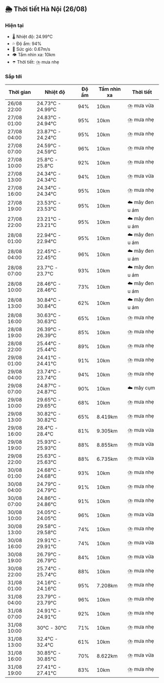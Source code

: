 ## 🌦️ Thời tiết Hà Nội (26/08)

### Hiện tại

- 🌡️ Nhiệt độ: 24.99℃
- 💦 Độ ẩm: 94%
- 💨 Sức gió: 0.67m/s
- 👁️ Tầm nhìn xa: 10km
- ☂️ Thời tiết: ⛈️ mưa nhẹ

### Sắp tới

| Thời gian | Nhiệt độ | Độ ẩm | Tầm nhìn xa | Thời tiết |
| --- | --- | --- | --- | --- |
| 26/08 22:00 | 24.73℃ - 24.99℃ | 94% | 10km | ⛈️ mưa vừa |
| 27/08 01:00 | 24.83℃ - 24.94℃ | 95% | 10km | ⛈️ mưa nhẹ |
| 27/08 04:00 | 23.87℃ - 24.24℃ | 95% | 10km | ⛈️ mưa nhẹ |
| 27/08 07:00 | 24.59℃ - 24.59℃ | 96% | 10km | ⛈️ mưa nhẹ |
| 27/08 10:00 | 25.8℃ - 25.8℃ | 92% | 10km | ⛈️ mưa nhẹ |
| 27/08 13:00 | 24.34℃ - 24.34℃ | 94% | 10km | ⛈️ mưa vừa |
| 27/08 16:00 | 24.34℃ - 24.34℃ | 95% | 10km | ⛈️ mưa nhẹ |
| 27/08 19:00 | 23.53℃ - 23.53℃ | 95% | 10km | ☁️ mây đen u ám |
| 27/08 22:00 | 23.21℃ - 23.21℃ | 95% | 10km | ☁️ mây đen u ám |
| 28/08 01:00 | 22.94℃ - 22.94℃ | 95% | 10km | ☁️ mây đen u ám |
| 28/08 04:00 | 22.45℃ - 22.45℃ | 96% | 10km | ☁️ mây đen u ám |
| 28/08 07:00 | 23.7℃ - 23.7℃ | 93% | 10km | ☁️ mây đen u ám |
| 28/08 10:00 | 28.46℃ - 28.46℃ | 73% | 10km | ☁️ mây đen u ám |
| 28/08 13:00 | 30.84℃ - 30.84℃ | 62% | 10km | ☁️ mây đen u ám |
| 28/08 16:00 | 30.63℃ - 30.63℃ | 65% | 10km | ⛈️ mưa nhẹ |
| 28/08 19:00 | 26.39℃ - 26.39℃ | 85% | 10km | ⛈️ mưa nhẹ |
| 28/08 22:00 | 25.44℃ - 25.44℃ | 89% | 10km | ⛈️ mưa nhẹ |
| 29/08 01:00 | 24.41℃ - 24.41℃ | 91% | 10km | ⛈️ mưa nhẹ |
| 29/08 04:00 | 23.74℃ - 23.74℃ | 94% | 10km | ⛈️ mưa nhẹ |
| 29/08 07:00 | 24.87℃ - 24.87℃ | 90% | 10km | ☁️ mây cụm |
| 29/08 10:00 | 29.65℃ - 29.65℃ | 68% | 10km | ⛈️ mưa nhẹ |
| 29/08 13:00 | 30.82℃ - 30.82℃ | 65% | 8.419km | ⛈️ mưa nhẹ |
| 29/08 16:00 | 28.4℃ - 28.4℃ | 81% | 9.305km | ⛈️ mưa vừa |
| 29/08 19:00 | 25.93℃ - 25.93℃ | 88% | 8.855km | ⛈️ mưa vừa |
| 29/08 22:00 | 25.63℃ - 25.63℃ | 88% | 6.735km | ⛈️ mưa vừa |
| 30/08 01:00 | 24.68℃ - 24.68℃ | 93% | 10km | ⛈️ mưa nhẹ |
| 30/08 04:00 | 24.79℃ - 24.79℃ | 91% | 10km | ⛈️ mưa nhẹ |
| 30/08 07:00 | 24.86℃ - 24.86℃ | 91% | 10km | ⛈️ mưa nhẹ |
| 30/08 10:00 | 24.05℃ - 24.05℃ | 96% | 10km | ⛈️ mưa vừa |
| 30/08 13:00 | 29.58℃ - 29.58℃ | 74% | 10km | ⛈️ mưa nhẹ |
| 30/08 16:00 | 29.91℃ - 29.91℃ | 74% | 10km | ⛈️ mưa vừa |
| 30/08 19:00 | 26.79℃ - 26.79℃ | 84% | 10km | ⛈️ mưa vừa |
| 30/08 22:00 | 25.74℃ - 25.74℃ | 88% | 10km | ⛈️ mưa nhẹ |
| 31/08 01:00 | 24.16℃ - 24.16℃ | 95% | 7.208km | ⛈️ mưa nhẹ |
| 31/08 04:00 | 23.79℃ - 23.79℃ | 96% | 10km | ⛈️ mưa nhẹ |
| 31/08 07:00 | 24.91℃ - 24.91℃ | 92% | 10km | ⛈️ mưa nhẹ |
| 31/08 10:00 | 30℃ - 30℃ | 71% | 10km | ⛈️ mưa nhẹ |
| 31/08 13:00 | 32.4℃ - 32.4℃ | 61% | 10km | ⛈️ mưa nhẹ |
| 31/08 16:00 | 30.85℃ - 30.85℃ | 70% | 8.622km | ⛈️ mưa vừa |
| 31/08 19:00 | 27.41℃ - 27.41℃ | 83% | 10km | ⛈️ mưa nhẹ |
